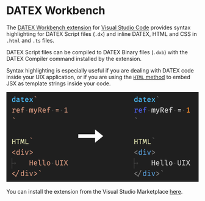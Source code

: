 # DATEX Workbench

The [DATEX Workbench extension](https://marketplace.visualstudio.com/items?itemName=unytorg.datex-workbench) for [Visual Studio Code](https://code.visualstudio.com/) provides syntax highlighting for DATEX Script files (`.dx`) and inline DATEX, HTML and CSS in `.html` and `.ts` files. 

DATEX Script files can be compiled to DATEX Binary files (`.dxb`) with the DATEX Compiler command installed by the extension.

Syntax highlighting is especially useful if you are dealing with DATEX code inside your UIX application, or if you are using the [`HTML` method](./03%20JSX.md#using-html-template-strings) to embed JSX as template strings inside your code.

<img src="./res/vscode-extension.png"/>

You can install the extension from the Visual Studio Marketplace [here](https://marketplace.visualstudio.com/items?itemName=unytorg.datex-workbench).